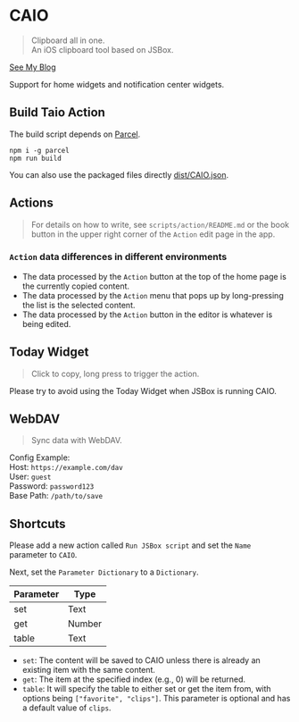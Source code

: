 # CAIO

> Clipboard all in one.  
> An iOS clipboard tool based on JSBox.

[See My Blog](https://blog.ultagic.com/#/detail/42/)

Support for home widgets and notification center widgets.

## Build Taio Action

The build script depends on [Parcel](https://parceljs.org/).

```shell
npm i -g parcel
npm run build
```

You can also use the packaged files directly [dist/CAIO.json](./dist/CAIO.json).

## Actions

> For details on how to write, see `scripts/action/README.md` or the book button in the upper right corner of the `Action` edit page in the app.

### `Action` data differences in different environments

- The data processed by the `Action` button at the top of the home page is the currently copied content.
- The data processed by the `Action` menu that pops up by long-pressing the list is the selected content.
- The data processed by the `Action` button in the editor is whatever is being edited.

## Today Widget

> Click to copy, long press to trigger the action.

Please try to avoid using the Today Widget when JSBox is running CAIO.

## WebDAV

> Sync data with WebDAV.

Config Example:  
Host: `https://example.com/dav`  
User: `guest`  
Password: `password123`  
Base Path: `/path/to/save`

## Shortcuts

Please add a new action called `Run JSBox script` and set the `Name` parameter to `CAIO`.

Next, set the `Parameter Dictionary` to a `Dictionary`.

| Parameter | Type   |
| --------- | ------ |
| set       | Text   |
| get       | Number |
| table     | Text   |

- `set`: The content will be saved to CAIO unless there is already an existing item with the same content.
- `get`: The item at the specified index (e.g., 0) will be returned.
- `table`: It will specify the table to either set or get the item from, with options being `["favorite", "clips"]`. This parameter is optional and has a default value of `clips`.
